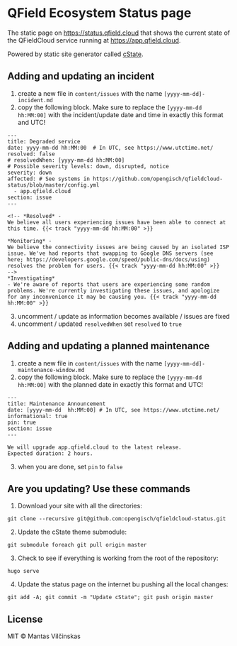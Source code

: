 # QField Ecosystem Status page

The static page on https://status.qfield.cloud that shows the current state of the QFieldCloud service running at https://app.qfield.cloud.

Powered by static site generator called [cState](https://github.com/cstate/cstate).

## Adding and updating an incident

1. create a new file in `content/issues` with the name `[yyyy-mm-dd]-incident.md`
2. copy the following block. Make sure to replace the `[yyyy-mm-dd  hh:MM:00]`
   with the incident/update date and time in exactly this format and UTC!

```
---
title: Degraded service
date: yyyy-mm-dd hh:MM:00  # In UTC, see https://www.utctime.net/
resolved: false
# resolvedWhen: [yyyy-mm-dd hh:MM:00]
# Possible severity levels: down, disrupted, notice
severity: down
affected: # See systems in https://github.com/opengisch/qfieldcloud-status/blob/master/config.yml
  - app.qfield.cloud
section: issue
---

<!-- *Resolved* -
We believe all users experiencing issues have been able to connect at this time. {{< track "yyyy-mm-dd hh:MM:00" >}}

*Monitoring* -
We believe the connectivity issues are being caused by an isolated ISP issue. We've had reports that swapping to Google DNS servers (see here; https://developers.google.com/speed/public-dns/docs/using) resolves the problem for users. {{< track "yyyy-mm-dd hh:MM:00" >}}
-->
*Investigating*
- We're aware of reports that users are experiencing some random problems. We're currently investigating these issues, and apologize for any inconvenience it may be causing you. {{< track "yyyy-mm-dd hh:MM:00" >}}
```

3. uncomment / update as information becomes available / issues are fixed
4. uncomment / updated `resolvedWhen` set `resolved` to `true`

## Adding and updating a planned maintenance

1. create a new file in `content/issues` with the name `[yyyy-mm-dd]-maintenance-window.md`
2. copy the following block. Make sure to replace the `[yyyy-mm-dd  hh:MM:00]`
   with the planned date in exactly this format and UTC!

```
---
title: Maintenance Announcement 
date: [yyyy-mm-dd  hh:MM:00] # In UTC, see https://www.utctime.net/
informational: true
pin: true
section: issue
---

We will upgrade app.qfield.cloud to the latest release.
Expected duration: 2 hours.
```

3. when you are done, set `pin` to `false`

## Are you updating? Use these commands

1. Download your site with all the directories:

```
git clone --recursive git@github.com:opengisch/qfieldcloud-status.git
```

2. Update the cState theme submodule:

```
git submodule foreach git pull origin master
```

3. Check to see if everything is working from the root of the repository:

```
hugo serve
```

4. Update the status page on the internet bu pushing all the local changes:

```
git add -A; git commit -m "Update cState"; git push origin master
```

## License

MIT © Mantas Vilčinskas
